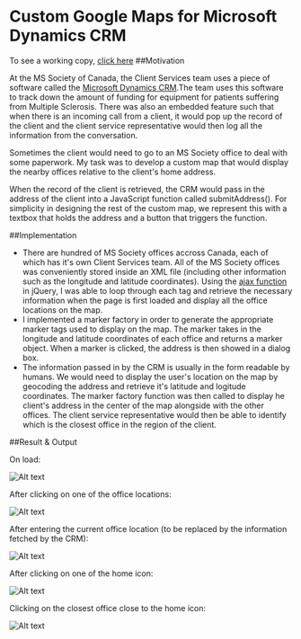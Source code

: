 # Custom Google Maps for Microsoft Dynamics CRM
To see a working copy, [click here](http://davidvuong.ca/MicrosoftDynamicsCRMCustomMap/)
##Motivation

At the MS Society of Canada, the Client Services team uses a piece of software called the [Microsoft Dynamics CRM](https://www.microsoft.com/en-us/dynamics/crm.aspx).The team uses this software to track down the amount of funding for equipment for patients suffering from Multiple Sclerosis.
There was also an embedded feature such that when there is an incoming call from a client, it would pop up the record of the client and the client service representative would then log all the information from the conversation.

Sometimes the client would need to go to an MS Society office to deal with some paperwork. My task was to develop a custom map that would display the nearby offices relative to the client's home address.

When the record of the client is retrieved, the CRM would pass in the address of the client into a JavaScript function called submitAddress(). For simplicity in designing the rest of the custom map, we represent this with a textbox that holds the address and a button that triggers the function.

##Implementation

- There are hundred of MS Society offices accross Canada, each of which has it's own Client Services team. All of the MS Society offices was conveniently stored inside an XML file (including other information such as the longitude and latitude coordinates). Using the [ajax function](http://api.jquery.com/jquery.ajax/) in jQuery, I was able to loop through each tag and retrieve the necessary information when the page is first loaded and display all the office locations on the map.
- I implemented a marker factory in order to generate the appropriate marker tags used to display on the map. The marker takes in the longitude and latitude coordinates of each office and returns a marker object. When a marker is clicked, the address is then showed in a dialog box.
- The information passed in by the CRM is usually in the form readable by humans. We would need to display the user's location on the map by geocoding the address and retrieve it's latitude and logitude coordinates. The marker factory function was then called to display he client's address in the center of the map alongside with the other offices. The client service representative would then be able to identify which is the closest office in the region of the client.

##Result & Output

On load:

![Alt text](https://dl.dropboxusercontent.com/u/9118489/Github%20Pictures/MS-CRM/1.png)

After clicking on one of the office locations:

![Alt text](https://dl.dropboxusercontent.com/u/9118489/Github%20Pictures/MS-CRM/2.png)

After entering the current office location (to be replaced by the information fetched by the CRM):

![Alt text](https://dl.dropboxusercontent.com/u/9118489/Github%20Pictures/MS-CRM/3.png)

After clicking on one of the home icon:

![Alt text](https://dl.dropboxusercontent.com/u/9118489/Github%20Pictures/MS-CRM/4.png)

Clicking on the closest office close to the home icon:

![Alt text](https://dl.dropboxusercontent.com/u/9118489/Github%20Pictures/MS-CRM/5.png)

